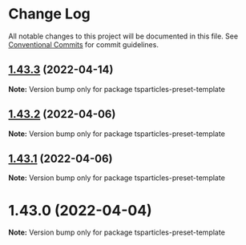 # Change Log

All notable changes to this project will be documented in this file.
See [Conventional Commits](https://conventionalcommits.org) for commit guidelines.

## [1.43.3](https://github.com/tsparticles/preset-template/compare/tsparticles-preset-template@1.43.2...tsparticles-preset-template@1.43.3) (2022-04-14)

**Note:** Version bump only for package tsparticles-preset-template





## [1.43.2](https://github.com/tsparticles/preset-template/compare/tsparticles-preset-template@1.43.1...tsparticles-preset-template@1.43.2) (2022-04-06)

**Note:** Version bump only for package tsparticles-preset-template





## [1.43.1](https://github.com/tsparticles/preset-template/compare/tsparticles-preset-template@1.43.0...tsparticles-preset-template@1.43.1) (2022-04-06)

**Note:** Version bump only for package tsparticles-preset-template





# 1.43.0 (2022-04-04)

**Note:** Version bump only for package tsparticles-preset-template
